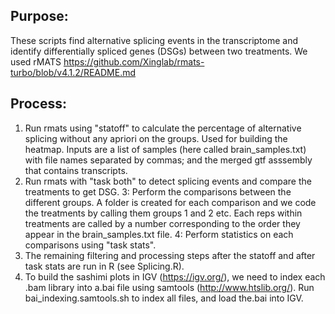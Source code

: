 ## Purpose:

These scripts find alternative splicing events in the transcriptome and identify differentially spliced genes (DSGs) between two treatments.
We used rMATS https://github.com/Xinglab/rmats-turbo/blob/v4.1.2/README.md

## Process:
  
1. Run rmats using "statoff" to calculate the percentage of alternative splicing without any apriori on the groups. Used for building the heatmap.
Inputs are a list of samples (here called brain_samples.txt) with file names separated by commas; and the merged gtf asssembly that contains transcripts.
2. Run rmats with "task both" to detect splicing events and compare the treatments to get DSG.
3: Perform the comparisons between the different groups. 
A folder is created for each comparison and we code the treatments by calling them groups 1 and 2 etc. Each reps within treatments are called by a number corresponding to the order they appear in the brain_samples.txt file.
4: Perform statistics on each comparisons using "task stats".
5. The remaining filtering and processing steps after the statoff and after task stats are run in R (see Splicing.R). 
5. To build the sashimi plots in IGV (https://igv.org/), we need to index each .bam library into a.bai file using samtools (http://www.htslib.org/). Run bai_indexing.samtools.sh to index all files, and load the.bai into IGV.
